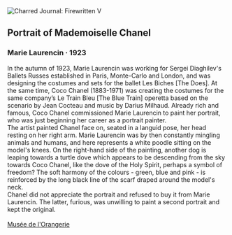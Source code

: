 <div class="artwork-of-the-day">
  <div class="container">
    <div class="img-wrapper">
      <img
        src="https://uploads8.wikiart.org/00453/images/marie-laurencin/06-511615-1.jpg!Large.jpg"
        alt="Charred Journal: Firewritten V" />
    </div>
    <div class="artwork-detail">
      <div class="artwork-origin"> 
        <h2 class="artwork-name">Portrait of Mademoiselle Chanel</h2>
        <h3 class="artist">
          Marie Laurencin
                    ·  1923
        </h3>
      </div>
      <p class="description">
        <span class="artwork-description-text ng-binding" ng-bind-html="viewModel.ArtworkOfTheDay.Description | unsafe">In the autumn of 1923, Marie Laurencin was working for Sergei Diaghilev's Ballets Russes established in Paris, Monte-Carlo and London, and was designing the costumes and sets for the ballet Les Biches [The Does]. At the same time, Coco Chanel (1883-1971) was creating the costumes for the same company’s Le Train Bleu [The Blue Train] operetta based on the scenario by Jean Cocteau and music by Darius Milhaud. Already rich and famous, Coco Chanel commissioned Marie Laurencin to paint her portrait, who was just beginning her career as a portrait painter.<br>The artist painted Chanel face on, seated in a languid pose, her head resting on her right arm. Marie Laurencin was by then constantly mingling animals and humans, and here represents a white poodle sitting on the model's knees. On the right-hand side of the painting, another dog is leaping towards a turtle dove which appears to be descending from the sky towards Coco Chanel, like the dove of the Holy Spirit, perhaps a symbol of freedom? The soft harmony of the colours - green, blue and pink - is reinforced by the long black line of the scarf draped around the model's neck.<br>Chanel did not appreciate the portrait and refused to buy it from Marie Laurencin. The latter, furious, was unwilling to paint a second portrait and kept the original.<br><br><a target="_blank" href="https://www.musee-orangerie.fr/en/artworks/portrait-de-mademoiselle-chanel-196418">Musée de l'Orangerie</a></span>
                        <div class="text-shadow-container" ng-show="showShadow" style=""></div>
      </p>
    </div>
  </div>

</div>
